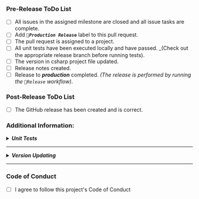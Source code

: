 ### Pre-Release ToDo List

- [ ] All issues in the assigned milestone are closed and all issue tasks are complete.
- [ ] Add _**`🚀Production Release`**_ label to this pull request.
- [ ] The pull request is assigned to a project.
- [ ] All unit tests have been executed locally and have passed. _(Check out the appropriate release branch before running tests).
- [ ] The version in csharp project file updated.
- [ ] Release notes created.
- [ ] Release to **_production_** completed. _(The release is performed by running the `🚀Release` workflow)_.

### Post-Release ToDo List

- [ ] The GitHub release has been created and is correct.

### Additional Information:

**_<details closed><summary>Unit Tests</summary>_**

Reasons for local unit test execution:
- Unit tests might pass locally but not in the CI environment during the status check process or vice-versa.
- Tests might pass on the developer's machine but not necessarily on the code reviewer's machine.
</details>

---

**_<details closed><summary>Version Updating</summary>_**

The version can be updated by setting the values of the `<Version/>` and `<FileVersion/>` XML tags in the project file.
The `<Version/>` and `<FileVersion/>` values can hold the production release version.
The `<AssemblyVersion/>` XML tag can only hold production values.  Preview values are not allowed.

``` xml
<!--Production Release Example-->
<Version>1.2.3</Version>
<FileVersion>1.2.3</FileVersion>
<AssemblyVersion>1.2.3</AssemblyVersion>
```
</details>

---

### Code of Conduct

- [ ]  I agree to follow this project's Code of Conduct
